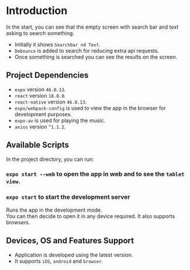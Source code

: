 # Introduction

In the start, you can see that the empty screen with search bar and text asking to search something.
- Initially it shows `Searchbar nd Text`.
- `Debounce` is added to search for reducing extra api requests. 
- Once something is searched you can see the results on the screen.

## Project Dependencies
- `expo` version `46.0.13`.
- `react` version `18.0.0`.
- `react-native` version `46.0.13`.
- `expo/webpack-config` is used to view the app in the browser for development purposes.
- `expo-av` is used for playing the music.
- `axios` version  `^1.1.2`.


## Available Scripts

In the project directory, you can run:

### `expo start --web` to open the app in web and to see the `tablet view`.
### `expo start` to start the development server

Runs the app in the development mode.\
You can then decide to open it in any device required. It also supports browsers.


## Devices, OS and Features Support 
- Application is developed using the latest version.
- It supports `iOS`, `android` and `browser`.
